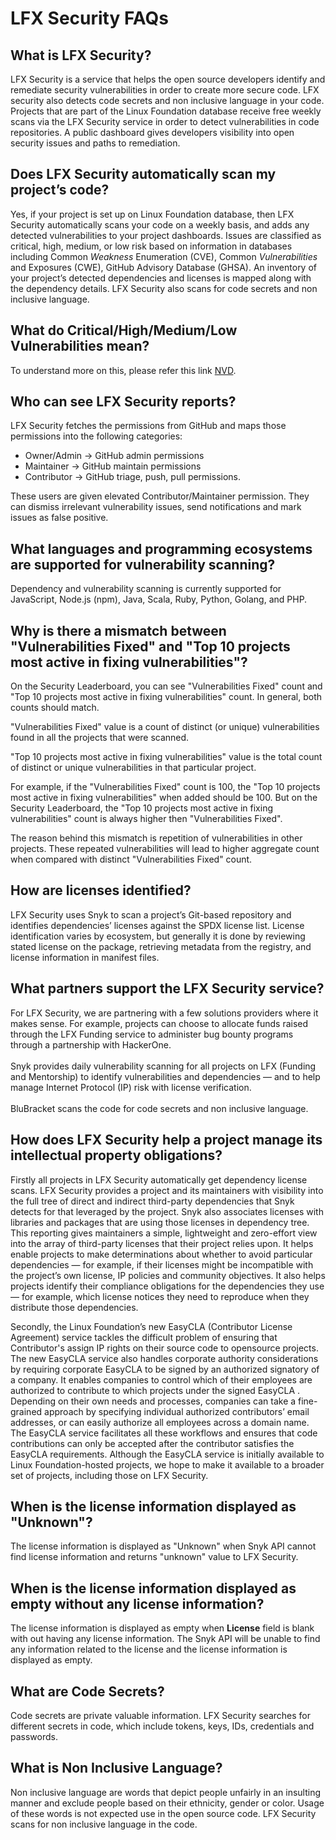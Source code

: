 # LFX Security FAQs

## What is LFX Security? <a href="#vulnerabilitydetectionfaqs-whatiscommunitybridgevulnerabilitydetection" id="vulnerabilitydetectionfaqs-whatiscommunitybridgevulnerabilitydetection"></a>

LFX Security is a service that helps the open source developers identify and remediate security vulnerabilities in order to create more secure code. LFX security also detects code secrets and non inclusive language in your code. Projects that are part of the Linux Foundation database receive free weekly scans via the LFX Security service in order to detect vulnerabilities in code repositories. A public dashboard gives developers visibility into open security issues and paths to remediation.

## Does LFX Security automatically scan my project’s code? <a href="#vulnerabilitydetectionfaqs-doescommunitybridgeautomaticallyscanmyprojectscode" id="vulnerabilitydetectionfaqs-doescommunitybridgeautomaticallyscanmyprojectscode"></a>

Yes, if your project is set up on Linux Foundation database, then LFX Security automatically scans your code on a weekly basis, and adds any detected vulnerabilities to your project dashboards. Issues are classified as critical, high, medium, or low risk based on information in databases including  Common _Weakness_ Enumeration (CVE), Common _Vulnerabilities_ and Exposures (CWE), GitHub Advisory Database (GHSA). An inventory of your project’s detected dependencies and licenses is mapped along with the dependency details. LFX Security also scans for code secrets and non inclusive language.&#x20;

## What do Critical/High/Medium/Low Vulnerabilities mean?

To understand more on this, please refer this link [NVD](https://nvd.nist.gov/vuln-metrics/cvss).&#x20;

## Who can see LFX Security  reports?

LFX Security fetches the permissions from GitHub and maps those permissions into the following categories:&#x20;

* Owner/Admin -> GitHub admin permissions
* Maintainer -> GitHub maintain permissions&#x20;
* Contributor -> GitHub triage, push, pull permissions.&#x20;

These users are given elevated Contributor/Maintainer permission. They can dismiss irrelevant vulnerability issues, send notifications and mark issues as false positive.

## What languages and programming ecosystems are supported for vulnerability scanning? <a href="#vulnerabilitydetectionfaqs-whatlanguagesandprogrammingecosystemsaresupportedforscanning" id="vulnerabilitydetectionfaqs-whatlanguagesandprogrammingecosystemsaresupportedforscanning"></a>

Dependency and vulnerability scanning is currently supported for JavaScript, Node.js (npm), Java, Scala, Ruby, Python, Golang, and PHP.

## Why is there a mismatch between "Vulnerabilities Fixed" and "Top 10 projects most active in fixing vulnerabilities"? <a href="#vulnerabilitydetectionfaqs-howarelicensesidentified" id="vulnerabilitydetectionfaqs-howarelicensesidentified"></a>

On the Security Leaderboard, you can see "Vulnerabilities Fixed" count and "Top 10 projects most active in fixing vulnerabilities" count. In general, both counts should match.&#x20;

"Vulnerabilities Fixed" value is a count of distinct (or unique) vulnerabilities found in all the projects that were scanned.

"Top 10 projects most active in fixing vulnerabilities" value is the total count of distinct or unique vulnerabilities in that particular project.&#x20;

For example, if the "Vulnerabilities Fixed" count is 100, the "Top 10 projects most active in fixing vulnerabilities" when added should be 100. But on the Security Leaderboard, the "Top 10 projects most active in fixing vulnerabilities" count is always higher then "Vulnerabilities Fixed".&#x20;

The reason behind this mismatch is repetition of vulnerabilities in other projects. These repeated vulnerabilities will lead to higher aggregate count when compared with distinct "Vulnerabilities Fixed" count.

## How are licenses identified? <a href="#vulnerabilitydetectionfaqs-howarelicensesidentified" id="vulnerabilitydetectionfaqs-howarelicensesidentified"></a>

LFX Security uses Snyk to scan a project’s Git-based repository and identifies dependencies’ licenses against the SPDX license list. License identification varies by ecosystem, but generally it is done by reviewing stated license on the package, retrieving metadata from the registry, and license information in manifest files.

## What partners support the LFX Security service? <a href="#vulnerabilitydetectionfaqs-whatpartnerssupportthecommunitybridgevulnerabilitydetectionservice" id="vulnerabilitydetectionfaqs-whatpartnerssupportthecommunitybridgevulnerabilitydetectionservice"></a>

For LFX Security, we are partnering with a few solutions providers where it makes sense. For example, projects can choose to allocate funds raised through the LFX Funding service to administer bug bounty programs through a partnership with HackerOne. \
\
Snyk provides daily vulnerability scanning for all projects on LFX (Funding and Mentorship) to identify vulnerabilities and dependencies — and to help manage Internet Protocol (IP) risk with license verification.\
\
BluBracket scans the code for code secrets and non inclusive language.&#x20;

## How does LFX Security help a project manage its intellectual property obligations? <a href="#vulnerabilitydetectionfaqs-howdoescommunitybridgehelpaprojectmanageitsintellectualpropertyobligation" id="vulnerabilitydetectionfaqs-howdoescommunitybridgehelpaprojectmanageitsintellectualpropertyobligation"></a>

Firstly all projects in LFX Security automatically get dependency license scans. LFX Security  provides a project and its maintainers with visibility into the full tree of direct and indirect third-party dependencies that Snyk detects for that leveraged by the project. Snyk also associates licenses with libraries and packages that are using those licenses in dependency tree. This reporting gives maintainers a simple, lightweight and zero-effort view into the array of third-party licenses that their project relies upon. It helps enable projects to make determinations about whether to avoid particular dependencies — for example, if their licenses might be incompatible with the project’s own license, IP policies and community objectives. It also helps projects identify their compliance obligations for the dependencies they use — for example, which license notices they need to reproduce when they distribute those dependencies.

Secondly, the Linux Foundation’s new EasyCLA (Contributor License Agreement) service tackles the difficult problem of ensuring that Contributor's assign IP rights on their source code to opensource projects. The new EasyCLA service also handles corporate authority considerations by requiring corporate EasyCLA to be signed by an authorized signatory of a company. It enables companies to control which of their employees are authorized to contribute to which projects under the signed EasyCLA . Depending on their own needs and processes, companies can take a fine-grained approach by specifying individual authorized contributors’ email addresses, or can easily authorize all employees across a domain name. The EasyCLA service facilitates all these workflows and ensures that code contributions can only be accepted after the contributor satisfies the EasyCLA requirements. Although the EasyCLA service is initially available to Linux Foundation-hosted projects, we hope to make it available to a broader set of projects, including those on LFX Security.

## When is the license information displayed as "Unknown"? <a href="#vulnerabilitydetectionfaqs-howdoescommunitybridgehelpaprojectmanageitsintellectualpropertyobligation" id="vulnerabilitydetectionfaqs-howdoescommunitybridgehelpaprojectmanageitsintellectualpropertyobligation"></a>

The license information is displayed as "Unknown" when Snyk API cannot find license information and returns "unknown" value to LFX Security.

## When is the license information displayed as empty without any license information? <a href="#vulnerabilitydetectionfaqs-howdoescommunitybridgehelpaprojectmanageitsintellectualpropertyobligation" id="vulnerabilitydetectionfaqs-howdoescommunitybridgehelpaprojectmanageitsintellectualpropertyobligation"></a>

The license information is displayed as empty when **License** field is blank with out having any license information. The Snyk API will be unable to find any information related to the license and the license information is displayed as empty.

## What are Code Secrets?

Code secrets are private valuable information. LFX Security searches for different secrets in code, which include tokens, keys, IDs, credentials and passwords.

## What is Non Inclusive Language?

Non inclusive language are words that depict people unfairly in an insulting manner and exclude people based on their ethnicity, gender or color. Usage of these words is not expected use in the open source code. LFX Security scans for non inclusive language in the code.&#x20;
